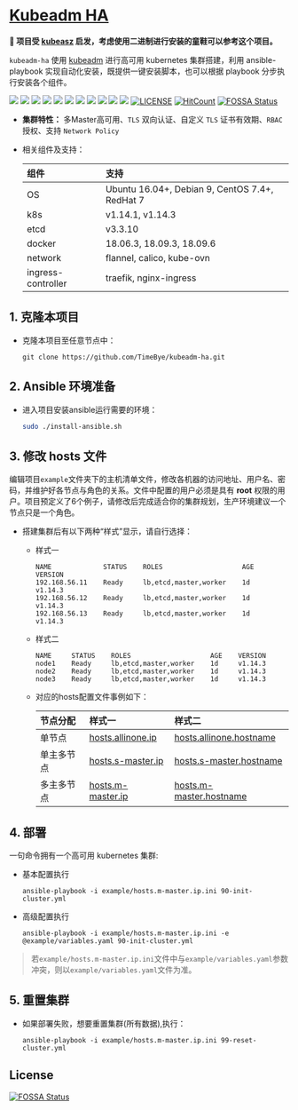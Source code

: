 [Kubeadm HA](https://github.com/TimeBye/kubeadm-ha)
=======

**🎉 项目受 [kubeasz](https://github.com/easzlab/kubeasz) 启发，考虑使用二进制进行安装的童鞋可以参考这个项目。**

`kubeadm-ha` 使用 [kubeadm](https://kubernetes.io/docs/setup/independent/install-kubeadm/) 进行高可用 kubernetes 集群搭建，利用 ansible-playbook 实现自动化安装，既提供一键安装脚本，也可以根据 playbook 分步执行安装各个组件。

[![](https://img.shields.io/badge/Mode-HA-brightgreen.svg?style=flat-square)](https://img.shields.io/badge/Mode-HA-brightgreen.svg?style=flat-square)
[![](https://img.shields.io/badge/Dist-Ubuntu16.04-yellow.svg?style=flat-square)](https://img.shields.io/badge/Dist-Ubuntu16.04-yellow.svg?style=flat-square)
[![](https://img.shields.io/badge/Dist-Debian9-yellow.svg?style=flat-square)](https://img.shields.io/badge/Dist-Debian9-yellow.svg?style=flat-square)
[![](https://img.shields.io/badge/Dist-Centos7-orange.svg?style=flat-square)](https://img.shields.io/badge/Dist-Centos7-orange.svg?style=flat-square)
[![](https://img.shields.io/badge/Dist-RedHat7-orange.svg?style=flat-square)](https://img.shields.io/badge/Dist-RedHat7-orange.svg?style=flat-square)
[![](https://img.shields.io/badge/Proxy-iptables-brightgreen.svg?style=flat-square)](https://img.shields.io/badge/Proxy-iptables-brightgreen.svg?style=flat-square)
[![](https://img.shields.io/badge/Proxy-IPVS-brightgreen.svg?style=flat-square)](https://img.shields.io/badge/Proxy-IPVS-brightgreen.svg?style=flat-square)
[![](https://img.shields.io/badge/DNS-CoreDNS-brightgreen.svg?style=flat-square)](https://img.shields.io/badge/DNS-CoreDNS-brightgreen.svg?style=flat-square)
[![](https://img.shields.io/badge/Net-Flannel-brightgreen.svg?style=flat-square)](https://img.shields.io/badge/Net-Flannel-brightgreen.svg?style=flat-square)
[![](https://img.shields.io/badge/Net-Calico-brightgreen.svg?style=flat-square)](https://img.shields.io/badge/Net-Calico-brightgreen.svg?style=flat-square)
[![](https://img.shields.io/badge/Net-KubeOVN-brightgreen.svg?style=flat-square)](https://img.shields.io/badge/Net-KubeOVN-brightgreen.svg?style=flat-square)
[![LICENSE](https://img.shields.io/badge/license-Anti%20996-blue.svg?style=flat-square)](https://github.com/TimeBye/kubeadm-ha/blob/master/LICENSE)
[![HitCount](http://hits.dwyl.io/timebye/kubeadm-ha.svg)](http://hits.dwyl.io/timebye/kubeadm-ha)
[![FOSSA Status](https://app.fossa.io/api/projects/git%2Bgithub.com%2FTimeBye%2Fkubeadm-ha.svg?type=shield)](https://app.fossa.io/projects/git%2Bgithub.com%2FTimeBye%2Fkubeadm-ha?ref=badge_shield)

- **集群特性：** 多Master高可用、`TLS` 双向认证、自定义 `TLS` 证书有效期、`RBAC` 授权、支持 `Network Policy`

- 相关组件及支持：

  |组件|支持|
  |:-|:-|
  |OS|Ubuntu 16.04+, Debian 9, CentOS 7.4+, RedHat 7|
  |k8s|v1.14.1, v1.14.3|
  |etcd|v3.3.10|
  |docker|18.06.3, 18.09.3, 18.09.6|
  |network|flannel, calico, kube-ovn|
  |ingress-controller|traefik, nginx-ingress|

## 1. 克隆本项目

- 克隆本项目至任意节点中：

    ```
    git clone https://github.com/TimeBye/kubeadm-ha.git
    ```

## 2. Ansible 环境准备

- 进入项目安装ansible运行需要的环境：

    ``` bash
    sudo ./install-ansible.sh
    ```

## 3. 修改 hosts 文件

编辑项目`example`文件夹下的主机清单文件，修改各机器的访问地址、用户名、密码，并维护好各节点与角色的关系。文件中配置的用户必须是具有 **root** 权限的用户。项目预定义了6个例子，请修改后完成适合你的集群规划，生产环境建议一个节点只是一个角色。

- 搭建集群后有以下两种“样式”显示，请自行选择：
    - 样式一
        ```
        NAME             STATUS    ROLES                    AGE    VERSION
        192.168.56.11    Ready     lb,etcd,master,worker    1d     v1.14.3
        192.168.56.12    Ready     lb,etcd,master,worker    1d     v1.14.3
        192.168.56.13    Ready     lb,etcd,master,worker    1d     v1.14.3
        ```

    - 样式二
        ```
        NAME     STATUS    ROLES                    AGE    VERSION
        node1    Ready     lb,etcd,master,worker    1d     v1.14.3
        node2    Ready     lb,etcd,master,worker    1d     v1.14.3
        node3    Ready     lb,etcd,master,worker    1d     v1.14.3
        ```

    - 对应的hosts配置文件事例如下：

        |节点分配|样式一|样式二|
        |:-|:-|:-|
        |单节点|[hosts.allinone.ip](example/hosts.allinone.ip.ini)|[hosts.allinone.hostname](example/hosts.allinone.hostname.ini)|
        |单主多节点|[hosts.s-master.ip](example/hosts.s-master.ip.ini)|[hosts.s-master.hostname](example/hosts.s-master.hostname.ini)|
        |多主多节点|[hosts.m-master.ip](example/hosts.m-master.ip.ini)|[hosts.m-master.hostname](example/hosts.m-master.hostname.ini)|

## 4. 部署

一句命令拥有一个高可用 kubernetes 集群:

- 基本配置执行
    ```
    ansible-playbook -i example/hosts.m-master.ip.ini 90-init-cluster.yml
    ```

- 高级配置执行
    ```
    ansible-playbook -i example/hosts.m-master.ip.ini -e @example/variables.yaml 90-init-cluster.yml
    ```

> 若`example/hosts.m-master.ip.ini`文件中与`example/variables.yaml`参数冲突，则以`example/variables.yaml`文件为准。

## 5. 重置集群

- 如果部署失败，想要重置集群(所有数据),执行：

    ```
    ansible-playbook -i example/hosts.m-master.ip.ini 99-reset-cluster.yml
    ```

## License
[![FOSSA Status](https://app.fossa.io/api/projects/git%2Bgithub.com%2FTimeBye%2Fkubeadm-ha.svg?type=large)](https://app.fossa.io/projects/git%2Bgithub.com%2FTimeBye%2Fkubeadm-ha?ref=badge_large)